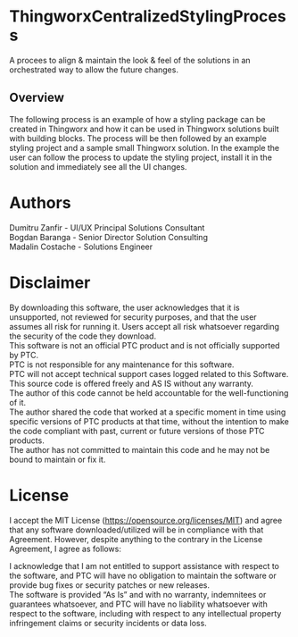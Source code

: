 # ThingworxCentralizedStylingProcess
A procees to align &amp; maintain the look &amp; feel of the solutions in an orchestrated way to allow the future changes.

## Overview 
The following process is an example of how a styling package can be created in Thingworx and how it can be used in Thingworx solutions built with building blocks.
The process will be then followed by an example styling project and a sample small Thingworx solution. In the example the user can follow the process to update the styling project, install it in the solution and immediately see all the UI changes. 

# Authors
Dumitru Zanfir - UI/UX Principal Solutions Consultant<br>
Bogdan Baranga - Senior Director Solution Consulting<br>
Madalin Costache - Solutions Engineer

# Disclaimer
By downloading this software, the user acknowledges that it is unsupported, not reviewed for security purposes, and that the user assumes all risk for running it. Users accept all risk whatsoever regarding the security of the code they download.<br>
This software is not an official PTC product and is not officially supported by PTC.<br>
PTC is not responsible for any maintenance for this software.<br>
PTC will not accept technical support cases logged related to this Software.<br>
This source code is offered freely and AS IS without any warranty.<br>
The author of this code cannot be held accountable for the well-functioning of it.<br>
The author shared the code that worked at a specific moment in time using specific versions of PTC products at that time, without the intention to make the code compliant with past, current or future versions of those PTC products.<br>
The author has not committed to maintain this code and he may not be bound to maintain or fix it.


# License
I accept the MIT License (https://opensource.org/licenses/MIT) and agree that any software downloaded/utilized will be in compliance with that Agreement. However, despite anything to the contrary in the License Agreement, I agree as follows:

I acknowledge that I am not entitled to support assistance with respect to the software, and PTC will have no obligation to maintain the software or provide bug fixes or security patches or new releases.<br>
The software is provided “As Is” and with no warranty, indemnitees or guarantees whatsoever, and PTC will have no liability whatsoever with respect to the software, including with respect to any intellectual property infringement claims or security incidents or data loss.
